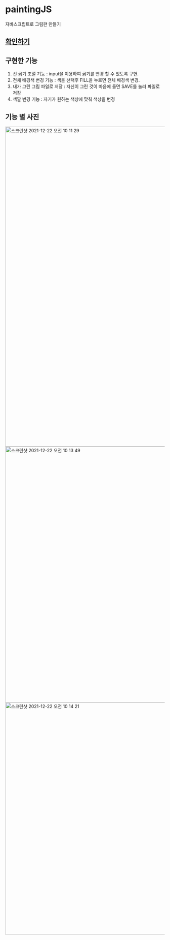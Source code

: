 # paintingJS
자바스크립트로 그림판 만들기

## <a href="https://gwansiklim.github.io/paintingJS/">확인하기</a>

## 구현한 기능

1. 선 굵기 조절 기능 : input을 이용하여 굵기를 변경 할 수 있도록 구현.
2. 전체 배경색 변경 기능 :  색을 선택후 FILL을 누르면 전체 배경색 변경.
3. 내가 그린 그림 파일로 저장 : 자신이 그린 것이 마음에 들면 SAVE를 눌러 파일로 저장
4. 색깔 변경 기능 : 자기가 원하는 색상에 맞춰 색상을 변경

## 기능 별 사진

<img width="1006" alt="스크린샷 2021-12-22 오전 10 11 29" src="https://user-images.githubusercontent.com/85220179/147018045-6014b03a-b831-488f-8ccb-e1d8102e27f2.png">
<img width="805" alt="스크린샷 2021-12-22 오전 10 13 49" src="https://user-images.githubusercontent.com/85220179/147018207-546796d1-47d2-4825-896a-b6810206eba9.png">
<img width="731" alt="스크린샷 2021-12-22 오전 10 14 21" src="https://user-images.githubusercontent.com/85220179/147018251-329f5a49-74ce-4026-b961-2c7df245a1f0.png">
